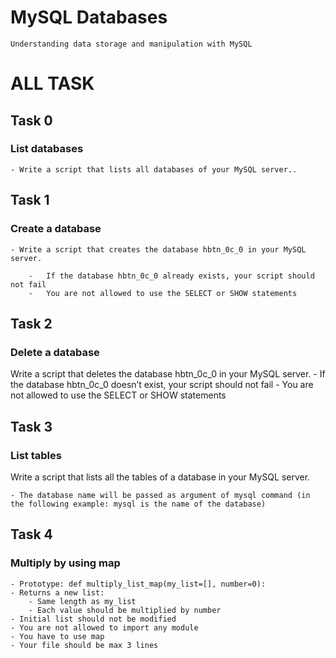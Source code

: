 # MySQL Databases
    Understanding data storage and manipulation with MySQL
# ALL TASK

## Task 0
###  List databases
    - Write a script that lists all databases of your MySQL server..

## Task 1
### Create a database
    - Write a script that creates the database hbtn_0c_0 in your MySQL server.

        -   If the database hbtn_0c_0 already exists, your script should not fail
        -   You are not allowed to use the SELECT or SHOW statements

## Task 2
###  Delete a database
   Write a script that deletes the database hbtn_0c_0 in your MySQL server.
    - If the database hbtn_0c_0 doesn’t exist, your script should not fail
    -   You are not allowed to use the SELECT or SHOW statements

## Task 3
###  List tables
Write a script that lists all the tables of a database in your MySQL server.

    - The database name will be passed as argument of mysql command (in the following example: mysql is the name of the database)
## Task 4
### Multiply by using map
    - Prototype: def multiply_list_map(my_list=[], number=0):
    - Returns a new list:
        - Same length as my_list
        - Each value should be multiplied by number
    - Initial list should not be modified
    - You are not allowed to import any module
    - You have to use map
    - Your file should be max 3 lines
